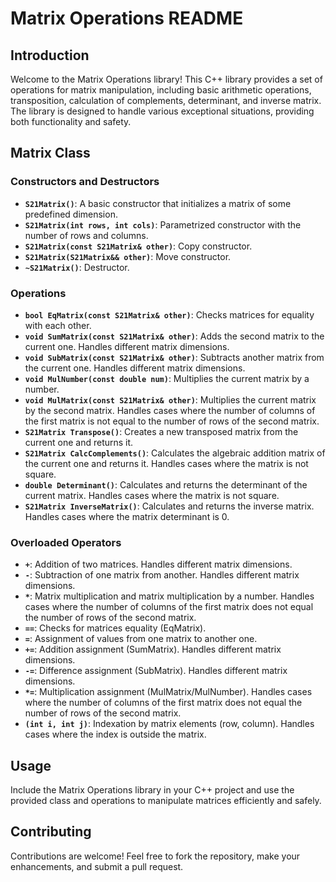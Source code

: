 # Matrix Operations README

## Introduction

Welcome to the Matrix Operations library! This C++ library provides a set of operations for matrix manipulation, including basic arithmetic operations, transposition, calculation of complements, determinant, and inverse matrix. The library is designed to handle various exceptional situations, providing both functionality and safety.

## Matrix Class

### Constructors and Destructors

- **`S21Matrix()`**: A basic constructor that initializes a matrix of some predefined dimension.
- **`S21Matrix(int rows, int cols)`**: Parametrized constructor with the number of rows and columns.
- **`S21Matrix(const S21Matrix& other)`**: Copy constructor.
- **`S21Matrix(S21Matrix&& other)`**: Move constructor.
- **`~S21Matrix()`**: Destructor.

### Operations

- **`bool EqMatrix(const S21Matrix& other)`**: Checks matrices for equality with each other.
- **`void SumMatrix(const S21Matrix& other)`**: Adds the second matrix to the current one. Handles different matrix dimensions.
- **`void SubMatrix(const S21Matrix& other)`**: Subtracts another matrix from the current one. Handles different matrix dimensions.
- **`void MulNumber(const double num)`**: Multiplies the current matrix by a number.
- **`void MulMatrix(const S21Matrix& other)`**: Multiplies the current matrix by the second matrix. Handles cases where the number of columns of the first matrix is not equal to the number of rows of the second matrix.
- **`S21Matrix Transpose()`**: Creates a new transposed matrix from the current one and returns it.
- **`S21Matrix CalcComplements()`**: Calculates the algebraic addition matrix of the current one and returns it. Handles cases where the matrix is not square.
- **`double Determinant()`**: Calculates and returns the determinant of the current matrix. Handles cases where the matrix is not square.
- **`S21Matrix InverseMatrix()`**: Calculates and returns the inverse matrix. Handles cases where the matrix determinant is 0.

### Overloaded Operators

- **`+`**: Addition of two matrices. Handles different matrix dimensions.
- **`-`**: Subtraction of one matrix from another. Handles different matrix dimensions.
- **`*`**: Matrix multiplication and matrix multiplication by a number. Handles cases where the number of columns of the first matrix does not equal the number of rows of the second matrix.
- **`==`**: Checks for matrices equality (EqMatrix).
- **`=`**: Assignment of values from one matrix to another one.
- **`+=`**: Addition assignment (SumMatrix). Handles different matrix dimensions.
- **`-=`**: Difference assignment (SubMatrix). Handles different matrix dimensions.
- **`*=`**: Multiplication assignment (MulMatrix/MulNumber). Handles cases where the number of columns of the first matrix does not equal the number of rows of the second matrix.
- **`(int i, int j)`**: Indexation by matrix elements (row, column). Handles cases where the index is outside the matrix.

## Usage

Include the Matrix Operations library in your C++ project and use the provided class and operations to manipulate matrices efficiently and safely.

## Contributing

Contributions are welcome! Feel free to fork the repository, make your enhancements, and submit a pull request.

